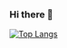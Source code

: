 ### Hi there 👋


[![Top Langs](https://github-readme-stats.vercel.app/api/top-langs/?username=1916eco&layout=compact&theme=vision-friendly-dark)](https://github.com/anuraghazra/github-readme-stats)


<!--
**1916eco/1916eco** is a ✨ _special_ ✨ repository because its `README.md` (this file) appears on your GitHub profile.

Here are some ideas to get you started:

- 🔭 I’m currently working on ...
- 🌱 I’m currently learning ...
- 👯 I’m looking to collaborate on ...
- 🤔 I’m looking for help with ...
- 💬 Ask me about ...
- 📫 How to reach me: ...
- 😄 Pronouns: ...
- ⚡ Fun fact: ...
-->
